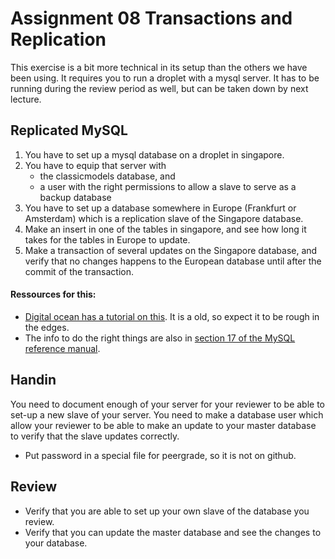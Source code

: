 # Assignment 08 Transactions and Replication

This exercise is a bit more technical in its setup than the others we have been using. It requires you to run a droplet with a mysql server. It has to be running during the review period as well, but can be taken down by next lecture.

##  Replicated MySQL
1. You have to set up a mysql database on a droplet in singapore.
2. You have to equip that server with
	*  the classicmodels database, and 
	*  a user with the right permissions to allow a slave to serve as a backup database
3. You have to set up a database somewhere in Europe (Frankfurt or Amsterdam) which is a replication slave of the Singapore database.
4. Make an insert in one of the tables in singapore, and see how long it takes for the tables in Europe to update.
5. Make a transaction of several updates on the Singapore database, and verify that no changes happens to the European database until after the commit of the transaction.

#### Ressources for this:

* [Digital ocean has a tutorial on this](https://www.digitalocean.com/community/tutorials/how-to-set-up-master-slave-replication-in-mysql). It is a old, so expect it to be rough in the edges.
* The info to do the right things are also in [section 17 of the MySQL reference manual](https://dev.mysql.com/doc/refman/8.0/en/replication.html).  

## Handin
You need to document enough of your server for your reviewer to be able to set-up a new slave of your server. You need to make a database user which allow your reviewer to be able to make an update to your master database to verify that the slave updates correctly.

* Put password in a special file for peergrade, so it is not on github.

## Review
* Verify that you are able to set up your own slave of the database you review. 
* Verify that you can update the master database and see the changes to your database.
